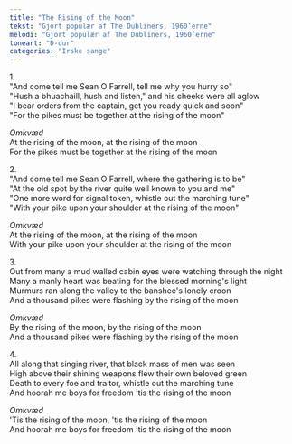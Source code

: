 ```yaml
---
title: "The Rising of the Moon"
tekst: "Gjort populær af The Dubliners, 1960’erne"
melodi: "Gjort populær af The Dubliners, 1960’erne"
toneart: "D-dur"
categories: "Irske sange"
---
```


1\.\
"And come tell me Sean O'Farrell, tell me why you hurry so"\
"Hush a bhuachaill, hush and listen," and his cheeks were all aglow\
"I bear orders from the captain, get you ready quick and soon"\
"For the pikes must be together at the rising of the moon"

*Omkvæd*\
At the rising of the moon, at the rising of the moon\
For the pikes must be together at the rising of the moon

2\.\
"And come tell me Sean O'Farrell, where the gathering is to be"\
"At the old spot by the river quite well known to you and me"\
"One more word for signal token, whistle out the marching tune"\
"With your pike upon your shoulder at the rising of the moon"

*Omkvæd*\
At the rising of the moon, at the rising of the moon\
With your pike upon your shoulder at the rising of the moon

3\.\
Out from many a mud walled cabin eyes were watching through the night\
Many a manly heart was beating for the blessed morning's light\
Murmurs ran along the valley to the banshee's lonely croon\
And a thousand pikes were flashing by the rising of the moon

*Omkvæd*\
By the rising of the moon, by the rising of the moon\
And a thousand pikes were flashing by the rising of the moon

4\.\
All along that singing river, that black mass of men was seen\
High above their shining weapons flew their own beloved green\
Death to every foe and traitor, whistle out the marching tune\
And hoorah me boys for freedom 'tis the rising of the moon

*Omkvæd*\
'Tis the rising of the moon, 'tis the rising of the moon\
And hoorah me boys for freedom 'tis the rising of the moon